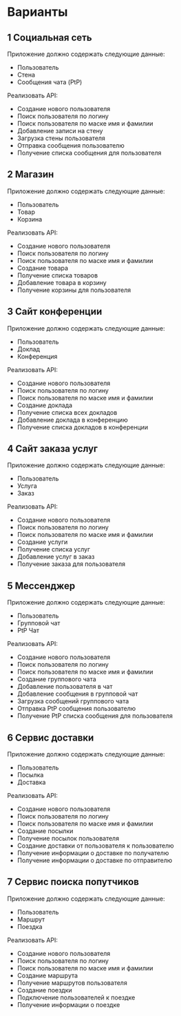 # Варианты
## 1	Социальная сеть	
Приложение должно содержать следующие данные:
* Пользователь
* Стена 
* Сообщения чата (PtP)

Реализовать API:
*	Создание нового пользователя
*	Поиск пользователя по логину
*	Поиск пользователя по маске имя и фамилии
*	Добавление записи на стену
*	Загрузка стены пользователя
*	Отправка сообщения пользователю
*	Получение списка сообщения для пользователя

## 2	Магазин	
Приложение должно содержать следующие данные:
* Пользователь
* Товар
* Корзина

Реализовать API:
-	Создание нового пользователя
-	Поиск пользователя по логину
-	Поиск пользователя по маске имя и фамилии
-	Создание товара
-	Получение списка товаров
-	Добавление товара в корзину
-	Получение корзины для пользователя

## 3	Сайт конференции

Приложение должно содержать следующие данные:
- Пользователь
- Доклад
- Конференция

Реализовать API:
-	Создание нового пользователя
-	Поиск пользователя по логину
-	Поиск пользователя по маске имя и фамилии
-	Создание доклада
-	Получение списка всех докладов
-	Добавление доклада в конференцию
-	Получение списка докладов в конференции

## 4	Сайт заказа услуг

Приложение должно содержать следующие данные:
- Пользователь
- Услуга
- Заказ

Реализовать API:
-	Создание нового пользователя
-	Поиск пользователя по логину
-	Поиск пользователя по маске имя и фамилии
-	Создание услуги
-	Получение списка услуг
-	Добавление услуг в заказ
-	Получение заказа для пользователя

## 5	Мессенджер
Приложение должно содержать следующие данные:
- Пользователь
- Групповой чат 
- PtP Чат

Реализовать API:
-	Создание нового пользователя
-	Поиск пользователя по логину
-	Поиск пользователя по маске имя и фамилии
-	Создание группового чата
-	Добавление пользователя в чат
-	Добавление сообщения в групповой чат
-	Загрузка сообщений группового чата
-	Отправка PtP сообщения пользователю
-	Получение PtP списка сообщения для пользователя

## 6	Сервис доставки
Приложение должно содержать следующие данные:
- Пользователь
- Посылка
- Доставка

Реализовать API:
-	Создание нового пользователя
-	Поиск пользователя по логину
-	Поиск пользователя по маске имя и фамилии
-	Создание посылки
-	Получение посылок пользователя
-	Создание доставки от пользователя к пользователю
-	Получение информации о доставке по получателю
-	Получение информации о доставке по отправителю

## 7	Сервис поиска попутчиков
Приложение должно содержать следующие данные:
- Пользователь
- Маршрут
- Поездка

Реализовать API:
-	Создание нового пользователя
-	Поиск пользователя по логину
-	Поиск пользователя по маске имя и фамилии
-	Создание маршрута
-	Получение маршрутов пользователя
-	Создание поездки
-	Подключение пользователей к поездке
-	Получение информации о поездке


